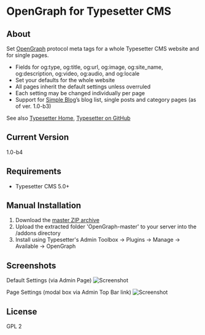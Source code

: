 # OpenGraph for Typesetter CMS #

## About
Set [OpenGraph](http://ogp.me) protocol meta tags for a whole Typesetter CMS website and for single pages.

* Fields for og:type, og:title, og:url, og:image, og:site_name, og:description, og:video, og:audio, and og:locale
* Set your defaults for the whole website
* All pages inherit the default settings unless overruled
* Each setting may be changed individually per page
* Support for [Simple Blog](https://www.typesettercms.com/Plugins/17_Simple_Blog)&rsquo;s blog list, single posts and category pages (as of ver. 1.0-b3)

See also [Typesetter Home](http://www.typesettercms.com), [Typesetter on GitHub](https://github.com/Typesetter/Typesetter)

## Current Version 
1.0-b4

## Requirements ##
* Typesetter CMS 5.0+

## Manual Installation ##
1. Download the [master ZIP archive](https://github.com/juek/OpenGraph/archive/master.zip)
2. Upload the extracted folder 'OpenGraph-master' to your server into the /addons directory
3. Install using Typesetter's Admin Toolbox &rarr; Plugins &rarr; Manage &rarr; Available &rarr; OpenGraph

## Screenshots

Default Settings (via Admin Page)
![Screenshot](/docs/screenshot-default-settings.png?raw=true)

Page Settings (modal box via Admin Top Bar link)
![Screenshot](/docs/screenshot-page-settings.png?raw=true)

## License
GPL 2
